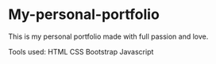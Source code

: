 # My-personal-portfolio

This is my personal portfolio made with full passion and love.

Tools used:
HTML
CSS
Bootstrap
Javascript
